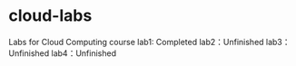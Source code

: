 # cloud-labs
Labs for Cloud Computing course
lab1: Completed
lab2：Unfinished
lab3：Unfinished
lab4：Unfinished
